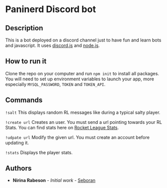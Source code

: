 # Paninerd Discord bot

## Description

This is a bot deployed on a discord channel just to have fun and learn bots and javascript. It uses [discord.js](https://discord.js.org/#/) and [node.js](https://nodejs.org/en/).

## How to run it

Clone the repo on your computer and run `npm init` to install all packages. You will need to set up environment variables to launch your app, more especially `MYSQL_PASSWORD`, `TOKEN` and `TOKEN_API`.

## Commands

`!salt`
This displays random RL messages like during a typical salty player.

`!create url`
Creates an user. You must send a url pointing towards your RL Stats. You can find stats here on [Rocket League Stats](https://rocketleaguestats.com).

`!udpate url`
Modify the given url. You must create an account before updating it.

`!stats`
Displays the player stats.

## Authors

* **Nirina Rabeson** - *Initial work* - [Seboran](https://github.com/Seboran)


